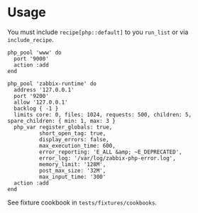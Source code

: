 # Usage

You must include `recipe[php::default]` to you `run_list` or via `include_recipe`.

```
php_pool 'www' do
  port '9000'
  action :add
end
```

```
php_pool 'zabbix-runtime' do
  address '127.0.0.1'
  port '9200'
  allow '127.0.0.1'
  backlog { -1 }
  limits core: 0, files: 1024, requests: 500, children: 5, spare_children: { min: 1, max: 3 }
  php_var register_globals: true,
          short_open_tag: true,
          display_errors: false,
          max_execution_time: 600,
          error_reporting: 'E_ALL &amp; ~E_DEPRECATED',
          error_log: '/var/log/zabbix-php-error.log',
          memory_limit: '128M',
          post_max_size: '32M',
          max_input_time: '300'
  action :add
end
```

See fixture cookbook in `tests/fixtures/cookbooks`.
